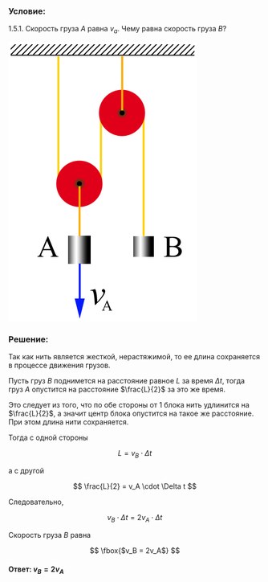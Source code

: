 ###  Условие:

$1.5.1.$ Скорость груза $A$ равна $v_a$. Чему равна скорость груза $B$?

![ К задаче 1.5.1 |376x556, 21%](../../img/1.5.1/statement.png)

###  Решение:

Так как нить является жесткой, нерастяжимой, то ее длина сохраняется в процессе движения грузов.

Пусть груз $B$ поднимется на расстояние равное $L$ за время $\Delta t$, тогда груз $А$ опустится на расстояние $\frac{L}{2}$ за это же время.

Это следует из того, что по обе стороны от $1$ блока нить удлинится на $\frac{L}{2}$, а значит центр блока опустится на такое же расстояние. При этом длина нити сохраняется.

Тогда с одной стороны

$$
L = v_B \cdot \Delta t
$$

а с другой

$$
\frac{L}{2} = v_A \cdot \Delta t
$$

Следовательно,

$$
v_B \cdot \Delta t = 2v_A \cdot \Delta t
$$

Скорость груза $B$ равна

$$
\fbox{$v_B = 2v_A$}
$$

#### Ответ: $v_B = 2v_A$